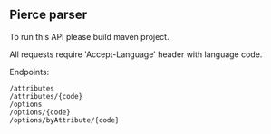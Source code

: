 
## Pierce parser

To run this API please build maven project.

All requests require 'Accept-Language' header with language code.

Endpoints:

    /attributes
    /attributes/{code}
    /options
    /options/{code}
    /options/byAttribute/{code}
